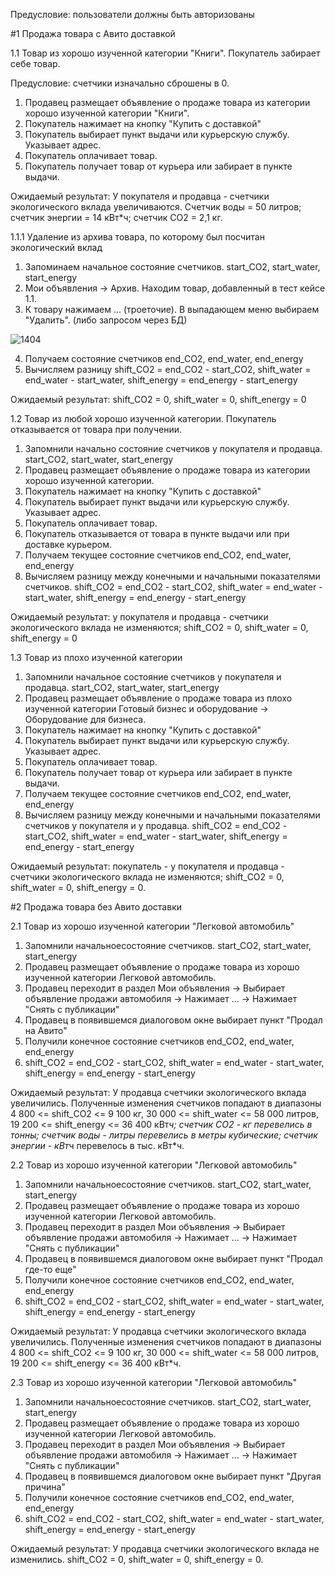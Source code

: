 Предусловие: пользователи должны быть авторизованы

#1 Продажа товара с Авито доставкой

1.1 Товар из хорошо изученной категории "Книги". Покупатель забирает себе товар. 

Предусловие: счетчики изначально сброшены в 0.
1) Продавец размещает объявление о продаже товара из категории хорошо изученной категории "Книги".
2) Покупатель нажимает на кнопку "Купить с доставкой"
3) Покупатель выбирает пункт выдачи или курьерскую службу. Указывает адрес.
4) Покупатель оплачивает товар.
5) Покупатель получает товар от курьера или забирает в пункте выдачи.

Ожидаемый результат: 
У покупателя и продавца - счетчики экологического вклада увеличиваются. 
Счетчик воды = 50 литров;
счетчик энергии =  14 кВт*ч;
счетчик CO2 =  2,1 кг.

1.1.1 Удаление из архива товара, по которому был посчитан экологический вклад
1) Запоминаем начальное состояние счетчиков. start_CO2, start_water, start_energy
2) Мои объявления -> Архив. Находим товар, добавленный в тест кейсе 1.1.
3) К товару нажимаем ... (троеточие). В выпадающем меню выбираем "Удалить". (либо запросом через БД)

![1404](https://github.com/Natalia-Semushina/avitoTestQA/assets/69298168/f9531459-25da-44f2-91c7-1d7c2744bf8d)

4) Получаем состояние счетчиков end_CO2, end_water, end_energy
5) Вычисляем разницу shift_СО2 = end_CO2 - start_CO2, shift_water = end_water - start_water, shift_energy = end_energy - start_energy

Ожидаемый результат: shift_СО2 = 0, shift_water = 0, shift_energy = 0


1.2 Товар из любой хорошо изученной категории. Покупатель отказывается от товара при получении.
1) Запомнили начально состояние счетчиков у покупателя и продавца. start_CO2, start_water, start_energy
2) Продавец размещает объявление о продаже товара из категории хорошо изученной категории.
3) Покупатель нажимает на кнопку "Купить с доставкой"
4) Покупатель выбирает пункт выдачи или курьерскую службу. Указывает адрес.
5) Покупатель оплачивает товар.
6) Покупатель отказывается от товара в пункте выдачи или при доставке курьером.
7) Получаем текущее состояние счетчиков end_CO2, end_water, end_energy
8) Вычисляем разницу между конечными и начальными показателями счетчиков. shift_СО2 = end_CO2 - start_CO2, shift_water = end_water - start_water, shift_energy = end_energy - start_energy

Ожидаемый результат: у покупателя и продавца - счетчики экологического вклада не изменяются;
shift_СО2 = 0, shift_water = 0, shift_energy = 0

   
1.3 Товар из плохо изученной категории
1)  Запомнили начальное состояние счетчиков у покупателя и продавца. start_CO2, start_water, start_energy
1) Продавец размещает объявление о продаже товара из плохо изученной категории Готовый бизнес и оборудование -> Оборудование для бизнеса.
2) Покупатель нажимает на кнопку "Купить с доставкой"
3) Покупатель выбирает пункт выдачи или курьерскую службу. Указывает адрес.
4) Покупатель оплачивает товар.
5) Покупатель получает товар от курьера или забирает в пункте выдачи.
6) Получаем текущее состояние счетчиков end_CO2, end_water, end_energy
7) Вычисляем разницу между конечными и начальными показателями счетчиков у покупателя и у продавца. shift_СО2 = end_CO2 - start_CO2, shift_water = end_water - start_water, shift_energy = end_energy - start_energy
   
Ожидаемый результат: покупатель - у покупателя и продавца - счетчики экологического вклада не изменяются;
shift_СО2 = 0, shift_water = 0, shift_energy = 0.

#2 Продажа товара без Авито доставки

2.1 Товар из хорошо изученной категории "Легковой автомобиль"
1) Запомнили начальноесостояние счетчиков. start_CO2, start_water, start_energy
2) Продавец размещает объявление о продаже товара из хорошо изученной категории Легковой автомобиль.
3) Продавец переходит в раздел Мои объявления -> Выбирает объявление продажи автомобиля -> Нажимает ... -> Нажимает "Снять с публикации"
4) Продавец в появившемся диалоговом окне выбирает пункт "Продал на Авито"
5) Получили конечное состояние счетчиков end_CO2, end_water, end_energy
6) shift_СО2 = end_CO2 - start_CO2, shift_water = end_water - start_water, shift_energy = end_energy - start_energy

Ожидаемый результат: У продавца счетчики экологического вклада увеличились. Полученные изменения счетчиков попадают в диапазоны 
4 800 <= shift_СО2 <= 9 100 кг,  30 000 <= shift_water <= 58 000 литров,  19 200 <= shift_energy <= 36 400 кВт*ч;
счетчик CO2 - кг перевелись в тонны;
счетчик воды - литры перевелись в метры кубические;
счетчик энергии - кВт*ч перевелось в тыс. кВт*ч.

2.2 Товар из хорошо изученной категории "Легковой автомобиль"
1) Запомнили начальноесостояние счетчиков. start_CO2, start_water, start_energy
2) Продавец размещает объявление о продаже товара из хорошо изученной категории Легковой автомобиль.
3) Продавец переходит в раздел Мои объявления -> Выбирает объявление продажи автомобиля -> Нажимает ... -> Нажимает "Снять с публикации"
4) Продавец в появившемся диалоговом окне выбирает пункт "Продал где-то еще"
5) Получили конечное состояние счетчиков end_CO2, end_water, end_energy
6) shift_СО2 = end_CO2 - start_CO2, shift_water = end_water - start_water, shift_energy = end_energy - start_energy

Ожидаемый результат: У продавца счетчики экологического вклада увеличились. Полученные изменения счетчиков попадают в диапазоны 
4 800 <= shift_СО2 <= 9 100 кг,  30 000 <= shift_water <= 58 000 литров,  19 200 <= shift_energy <= 36 400 кВт*ч.


2.3 Товар из хорошо изученной категории "Легковой автомобиль"
1) Запомнили начальноесостояние счетчиков. start_CO2, start_water, start_energy
2) Продавец размещает объявление о продаже товара из хорошо изученной категории Легковой автомобиль.
3) Продавец переходит в раздел Мои объявления -> Выбирает объявление продажи автомобиля -> Нажимает ... -> Нажимает "Снять с публикации"
4) Продавец в появившемся диалоговом окне выбирает пункт "Другая причина"
5) Получили конечное состояние счетчиков end_CO2, end_water, end_energy
6) shift_СО2 = end_CO2 - start_CO2, shift_water = end_water - start_water, shift_energy = end_energy - start_energy

Ожидаемый результат: У продавца счетчики экологического вклада не изменились. shift_СО2 = 0, shift_water = 0, shift_energy = 0.




